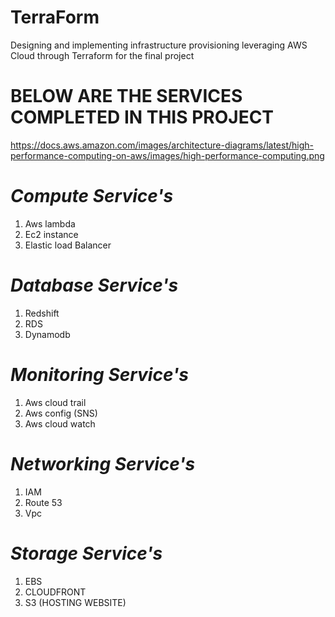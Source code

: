 # TerraForm
Designing and implementing infrastructure provisioning leveraging AWS Cloud through Terraform for the final project


# BELOW ARE THE SERVICES COMPLETED IN THIS PROJECT
https://docs.aws.amazon.com/images/architecture-diagrams/latest/high-performance-computing-on-aws/images/high-performance-computing.png
# *Compute Service's*
1. Aws lambda
2. Ec2 instance 
3. Elastic load Balancer 
# *Database Service's*
1. Redshift 
2. RDS 
3. Dynamodb 
# *Monitoring Service's*
1. Aws cloud trail 
2. Aws config (SNS)
3. Aws cloud watch 

# *Networking Service's*
1. IAM
2. Route 53 
3. Vpc 
# *Storage Service's*
1. EBS
2. CLOUDFRONT
3. S3 (HOSTING WEBSITE)
